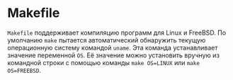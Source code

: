 # Makefile
`Makefile` поддерживает компиляцию программ для Linux и FreeBSD. По умолчанию `make` пытается автоматический обнаружить текущую операционную систему командой `uname`. Эта команда устанавливает значение переменной `OS`. Её значение можно установить вручную из командной строки с помощью команды `make OS=LINUX` или `make OS=FREEBSD`.
